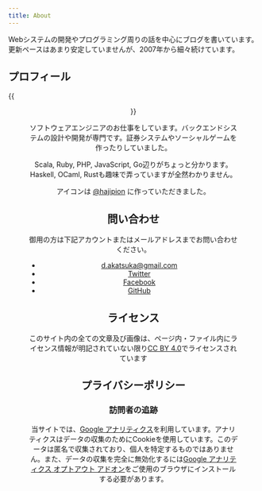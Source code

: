 ```yaml
---
title: About
---
```


Webシステムの開発やプログラミング周りの話を中心にブログを書いています。更新ペースはあまり安定していませんが、2007年から細々続けています。

## プロフィール

{{<figure align=center src="/images/logo.png" width="200" height="200" title="Dai AKatsuka">}}

ソフトウェアエンジニアのお仕事をしています。バックエンドシステムの設計や開発が専門です。証券システムやソーシャルゲームを作ったりしていました。

Scala, Ruby, PHP, JavaScript, Go辺りがちょっと分かります。Haskell, OCaml, Rustも趣味で弄っていますが全然わかりません。

アイコンは [@hajipion](https://twitter.com/hajipion) に作っていただきました。

## 問い合わせ

御用の方は下記アカウントまたはメールアドレスまでお問い合わせください。

* [d.akatsuka@gmail.com](mailto:d.akatsuka@gmail.com)
* [Twitter](http://twitter.com/d_akatsuka)
* [Facebook](http://facebook.com/dai.akatsuka)
* [GitHub](http://github.com/dakatsuka)


## ライセンス

このサイト内の全ての文章及び画像は、ページ内・ファイル内にライセンス情報が明記されていない限り[CC BY 4.0](https://creativecommons.org/licenses/by/4.0/deed.ja)でライセンスされています

## プライバシーポリシー

### 訪問者の追跡

当サイトでは、[Google アナリティクス](https://www.google.com/analytics/)を利用しています。アナリティクスはデータの収集のためにCookieを使用しています。このデータは匿名で収集されており、個人を特定するものではありません。また、データの収集を完全に無効化するには[Google アナリティクス オプトアウト アドオン](https://tools.google.com/dlpage/gaoptout)をご使用のブラウザにインストールする必要があります。
